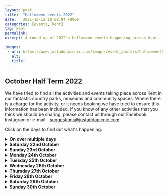 ```yaml
---
layout: post
title:  "Halloween events 2022"
date:   2021-10-12 10:08:04 +0000
categories: [events, kent]
tag: kent
permalink: 
excerpt: A round up of 2022's Halloween events happening across Kent.

images: 
 - url: https://www.justaddapicnic.com/images/event_posters/halloween2022/FAchildrens-2022.jpg
   alt: 
   title:
---
```


## October Half Term 2022
We have tried to find all the activities and events taking place across Kent in our fantastic country parks, museums and community spaces.
Where there is a charge for the activity, or it needs booking we have tried to ensure this information has been included.
If you know of any other activities that you think we should be sharing, please contact us through our Facebook, Instagram or e-mail - suggestions@justaddapicnic.com.

Click on the days to find out what's happening.

<details><summary><b>On over multiple days</b></summary>

<h3>FREE events / activities</h3>
<ul><h5>Autumn Crafts</h5>
    <p>Moat House Coffee Shop, Rochester, ME1 1RF,  <b>from 24th Oct - 28th Oct</b>. Create a beautiful leaf collage for free in a child friendly coffee shop in the heart of Rochester.</p>
    <img src="https://www.justaddapicnic.com/images/event_posters/halloween2022/moatHouse.jpg">
</ul>

<ul><h5>Scarecrow Trail</h5>
    <p>Lower Halstow, in association with Lower Halstow PTA, <b>from 21st Oct - 30th Oct</b> . Last year we parked on School Lane, by the Memorial Hall and playground, ME9 7ES.  Find all the fanstatic scarecrows placed around the village.</p>
    <p>If you enjoy the scarecrow trail and would like to donate to the school, or would like to download the map please visit <a href="https://lowerhalstowpta.wixsite.com/scarecrows?fbclid=IwAR0GOni7z5WkOVlrcZaH7fwUgiDaOQZnGAoWpVjG6ucmLiSMasATr7R-89w">THIS LINK</a></p>
</ul>

<ul><h5>Monster Mash Half Term Fun</h5>
    <p>The Mall, Maidstone, ME15 6AT, <b>from 24th - 30th Oct</b>.  The Monster Mash craft bar will be open for business for October half term, as little shoppers are welcome to visit and create all manor of spooktacular things….  All workshops will run 10.30am to 3.30pm</p>
    <p>You might also see family friendly spooky characters around The Mall they are making appearances between 10am and 11am if you find them, they might give you a free spooky treat!  Before heading off into the town.</p>
</ul>

<ul><h5>Maidstone Scarecrow Festival</h5>
    <p>Around Maidstone town centre, including The Mall, Lockmeadow, Fremlin Walk and Royal Star Arcade. <b>From 22nd Oct - 29th Oct</b>  You can also take part in the Maidstone Scarecrow Festival.  Maidstone will be welcoming a host of colourful scarecrows to the town centre.  Local schools and community groups have been busy creating scarecrows based on the themes of ‘Maidstone Faces’ or ‘Famous characters from literature’.  With prizes to the best school and the best community group but we need your help to decide the winners by voting for their favourites.  Which one do you think is best?</p>
    <img src="https://www.justaddapicnic.com/images/event_posters/halloween2022/scarecrow_maidstone.jpeg">
</ul>

<ul><h5>Halloween Fun</h5>
    <p>Whitefriars, Canterbury, CT1 2TF, <b>from 25th - 29th Oct</b>.  Come and join in the Halloween fun at Whitefriars. We have a Dragon meet & greet on the 25th & 26tb October and Halloween VR ride 25th – 29th October along with FREE arts and crafts during the week.  Activities will run from 11am – 4pm in Whitefriars Square. The VR ride is £2.50 per person and suitable for ages 3 and above (under 5s should sit on laps). All other activities are FREE and there is no need to book.</p>
    <img scr="https://www.justaddapicnic.com/images/event_posters/halloween2022/whitefriars.jpeg">
</ul>

<ul><h5>The Great Coastal Bird Watch</h5>
    <p>guided walks with the team from Bird Wise<b> from 23rd - 30th Oct</b>, at various locations, see the poster below.  These places are FREE, please make sure you wear weather appropriate footwear and outer clothing.</p><a href="https://northkent.birdwise.org.uk/bird-wise-events/">  Make your booking here.</a>
    <img src="https://www.justaddapicnic.com/images/event_posters/halloween2022/birdwise.jpeg">
</ul>

<ul><h5>Autumnal Art Workshops</h5>
    <p>Sun Pier House, Chatham, ME4 4HF, <b>various dates, 20th, 26th, 28th Oct and 3rd Nov</b> Several FREE drop in sessions at Sun Pier House for you to take part in.</p>
    <img src="https://www.justaddapicnic.com/images/event_posters/halloween2022/sunpierchatham.jpeg">
</ul>

<ul><h5>Eagle Eyes trail sheet</h5>
    <p>Rochester Cathedral, ME1 1SX,<b> from 24th - 28th Oct</b>, from 10 - 4pm.  Explore the Cathedral with our Eagle Eyes trail sheet and see what you can spot.</p>
</ul>

<ul><h5>Message of Peace</h5>
    <p>Rochester Cathedral, ME1 1SX,<b> from 24th - 28th Oct</b>, from 10 - 4pm. Leave a message of peace and hope on a paper dove which will become part of a special art installation next Spring.</p>
</ul>

<ul><h5>Medway Library activities</h5>
    <p>Medway libraries are offering a range of activities over the half term break, check out the <a href="https://www.medway.gov.uk/info/200361/library_events">website</a> to find something near you.</p>
</ul>

<ul><h5>Kent County Council Libraries</h5>
    <p>Check out your local library to see what children's activities they are planning over the half term.</p>
</ul>

<h3>PAID FOR activites / events</h3>
<ul><h5>A Witch's Curse</h5>
    <p>Fort Amherst, ME4 4UB, <b>from 22 - 23 Oct and 28 - 30 Oct</b>.  Are you family brave enough to break the Witch's Curse and save Halloween? Aimed at 4-12 year olds accompanying adults required, tickets are £15 each.<a href="https://halloweenhorrors.digitickets.co.uk/event-tickets/42990?catID=41287"> Book tickets here</a></p>
    <img src="https://www.justaddapicnic.com/images/event_posters/halloween2022/FAchildrens-2022.jpg">
</ul>

<ul><h5>Fright at the Museum Scary Tales</h5>
    <p>The Beaney, Canterbury, CT1 2RA, <b>from 1st Oct - 6th Nov</b>.  Trail sheets and activity are £5 per child.  (please note The Beaney is closed on Mondays, except 24/10 and 31/10).</p>
    <img src="https://www.justaddapicnic.com/images/event_posters/halloween2022/beaney2.jpg">
</ul>

<ul><h5>Spooktacular Day</h5>
    <p>The Barnyard, Swnaley Park BR8 7PW.  <b>From 26th Oct - 28th Oct</b>.  Create a hand puppet, make a scary mask and get 2 hours of soft play for £11 per child.  <a href="https://www.swanleypark.co.uk/event/spook-tacular-day-at-the-barnyard/">Booking required</a></p>
    <img src="https://www.justaddapicnic.com/images/event_posters/halloween2022/swanleyBarnyard.jpg">
</ul>

<ul><h5>Half Term Family Fun</h5>
    <p>Woodlands Farm, Shooters Hill, Welling, DA16 3RP, <b>on 25th, 26th and 28th Oct</b>.  Several family friendly paid for activities taking place at the farm this half term.  The farm is FREE to enter, but the activities all carry a charge to help with the cost of he materials and the running of the farm.  See the poster for fruther details.</p>
    <img src="https://www.justaddapicnic.com/images/event_posters/halloween2022/woodland_farm.jpeg">
</ul>

<ul><h5>Ghostly Trail</h5>
    <p>Swanley Park, BR8 7PW. <b>From 24th Oct - 30th Oct</b>. Complete the Ghostly trail around the park for £5 per trial sheet, receive a prize on completion.</p>
    <img src="https://www.justaddapicnic.com/images/event_posters/halloween2022/swanleyTrail.jpg">
</ul>

<ul><h5>Halloween Trail</h5>
    <p>Lullingstone Country Park, DA4 0JF, <b>from 22nd Oct - 6th Nov</b>. Follow the trail through the spooky woods and around the park. Trail sheets are £3 each from the Visitors Centre.</p>
    <img src="https://www.justaddapicnic.com/images/event_posters/halloween2022/lullingstoneTrail.png">
</ul>

<ul><h5>Spooky Halloween Sessions</h5>
    <p>Role Play Rascals, Faversham, ME13 8PH,<b> from 24th - 30th Oct</b>. 2 hours of role play fun and a Halloween scavenger hunt await, come in your favourite fancy dress and give us a good scare. £7 per child, and 1 accompanying adult free.  <a href="https://www.roleplayrascals.com/book-online">Book your places here.</a></p>
    <img src="https://www.justaddapicnic.com/images/event_posters/halloween2022/rprascals.jpeg">
</ul>

<ul><h5>Haunted House</h5>
    <p>Riverside Country Park, ME7 2XH, <b>from 24th Oct - 28th Oct</b>. Search for special keys throughout the haunted house.  Suggested age 7+, £3 per child.</p>
    <img src="https://www.justaddapicnic.com/images/event_posters/halloween2022/riversidehouse.jpeg">
</ul>

<ul><h5>Pumpkin Town</h5>
    <p>Betteshanger Country Park, CT14 0BF, <b>from 15th Oct - 30th Oct</b>. We have a traditional Pumpkin Patch where children can pick out a fabulous pumpkin whilst having photos taken amongst our Halloween characters whilst being careful to avoid the spooky creatures hidden amongst the pumpkins! Either take your pumpkin home or carve in our on-site marquee (included in ticket price).  Games and amazing Instagram backdrops, Pumpkin Town is set to excite and inspire this Halloween.  Tickets for all activities in Pumpkin town are £12 per child, there are reduced rates for younger children. Suitble for 8 years and under. <a href="https://bookwhen.com/pumpkintown#focus=ev-s0ib-20221015103000">Tickets can be booked here</a></p>
    <img src="https://www.justaddapicnic.com/images/event_posters/halloween2022/betteshanger1.jpg">
</ul>

<ul><h5>The Woodland Scare trail</h5>
    <p>Betteshanger Country Park, CT14 0BF, <b>from 15th Oct - 30th Oct</b>. <em>"An interactive and immersive experience awaits as you enter The Woodland at Betteshanger Country Park this Halloween.
    From the spooky to the supernatural….
    ...to the things that go bump in the night.
    The eerie and the scary prowl....
    ...with the beasts that howl.
    Lying in wait are monsters from the underworld....
    ...and creatures from out of this world...
    Do you dare enter?</em>
    N.B. The Woodland has been designed for children and early teens and contains elements that some may find scary!" Tickets are £10 per child (includes 2 accompanying adults) <a href="https://bookwhen.com/halloween99#focus=ev-sq6g-20221015143000">Tickets can be booked here</a></p>
    <img src="https://www.justaddapicnic.com/images/event_posters/halloween2022/betteshanger2.jpg">
</ul>

<ul><h5>Creepy Crafting</h5>
    <p>Kent Mining Museum, Betteshanger Park, Deal, CT14 0BF, <b>24th - 28th Oct</b>.  Our crafternoons have gone spooky! Make lamps to help you see in the dark, craft your own bug fossils, make a hanging swarm of hornets!  Suitable for participants between 4 - 11 years, activity costs £5.98 (inc. eventbirte ticket fee)</p><a href="https://www.eventbrite.co.uk/e/creepy-crafting-tickets-430888197197?aff=ebdssbdestsearch">Book you places here</a>
</ul>

<ul><h5>Spooktacular Scary Tales </h5>
    <p>Brockhill Country Park, CT21 4HL, <b>from 24th Oct - 26th Oct</b>. Whittle a wooden wand before setting off on a trick or treat quest across the park. Then enjoy a campfire cook up! <a href="https://www.kent.gov.uk/leisure-and-community/kent-country-parks/events-and-activities-at-kent-country-parks/events-and-activities-at-brockhill-country-park">Booking Required</a></p>
    <img src="https://www.justaddapicnic.com/images/event_posters/halloween2022/brockhillTales.jpg">
</ul>

<ul><h5>Spooky Potions</h5>
    <p>Shorne Woods Country Park, DA12 3HX, <b>from 29th Oct - 30th Oct</b>. Make potions and a witches brew, create clay spiders and cobwebs! Children £8, Adults £2. <a href="https://bookings.kentcountryparks.co.uk/events.html#/kcp_event_list?park=shorne%20woods">Booking required</a></p>
</ul>

<ul><h5>Half Term Trail</h5>
    <p>Shorne Woods Country Park, DA12 3HX, <b>from 22nd Oct - 6th Nov</b>. Collect a trail sheet from the Visitors Centre and embark on an adventure around the park.  Charge apply.</p>
</ul>

<ul><h5>Make it Groovy, Halloween</h5>
    <p>Ditton Community Centre, ME20 6AH, <b>20th Oct, from 9:45am - 10:45am</b>.</p>
    <p>East Malling Village Hall, ME19 6DD, <b>31st Oct from 9:45am - 10:45am</b>.</p>
    <p>Halloween story, craft and movement workshops suitsable for 18 months - 5 years. Children £6.90 and additional siblings are £3.50, under 12 months free. <a href="https://www.makeitgroovy.co.uk/booking?fbclid=IwAR2S3MMlfm2-TEIeJybMU9PJS5ClpHcdk4WTtLDyno40eAMKqDKQcRUVSSA">Book your places here.</a></p>
    <img src="https://www.justaddapicnic.com/images/event_posters/halloween2022/makeitgroovy.jpeg">
</ul>

<ul><h5>Fungi, Fir Cones and Freaky Creatures</h5>
    <p>Sandwich Bay Bird Observatory Trust, CT13 9PF, <b>from 22nd Oct - 28th Oct</b>.  £5 for a family trail aroud the centre looking at the flora and fauna.  There will be craft activities and refreshments available. Trails open from 10am - 3pm.  <a href="https://sbbot.org.uk/book-events/">Booking Here.</a></p>
    <img src="https://www.justaddapicnic.com/images/event_posters/halloween2022/sandwichbay.jpeg">
</ul>

<ul><h5>Craft Workshop: Future Superheroes</h5>
    <p>Horniman Museum, London, SE23 3PQ, <b>from 24th Oct - 27th Oct</b>, various sessions running from 10:30am to 3:30 pm.  Create a superhero of the future this Black History Month, cutting and collaging with recycled materials.  This workshop, led by artist Habiba Nabisubi, takes inspiration from traditional African artefacts in the Horniman’s collections, black comic book characters from Habiba’s personal archive, and afrofuturistic artworks from the 1960s onwards. Who will your fantastical Future Superhero be?  Tickets are £5 per child, adults are free. <a href="https://www.horniman.ac.uk/event/craft-workshop-future-superheroes/">Book tickets here</a></p>
</ul>

<ul><h5>Storytelling with Mama G</h5>
    <p>Horniman Museum, London, SE23 3PQ, <b>from 24th Oct - 27th Oct</b>, various sessions running from 10:30am to 3:30 pm.  Join pantomime dame Mama G for stories and songs with a little help from David Mckee's iconic Elmer the Patchwork Elephant. Children £5, adults £2.50.  <a href="https://www.horniman.ac.uk/event/storytelling-elmer-with-mama-g/">Book Tickets here</a></p>
</ul>

<ul><h5>Halloween Make it! Crafts</h5>
    <p>Maidstone Museum, ME14 1LH, <b>from 25th Oct - 27th Oct</b> 1 hour sessions making crafts, £3 per child, suitable for 4-11 year olds. You can book your places <a href="https://museum.maidstone.gov.uk/whats-on/events/october-half-term-halloween-make-it-crafts/"> You can book your places here</a>.</p>
</ul>

<ul><h5>Halloween Trail</h5>
    <p>Hall Place and Gardens, DA5 1PQ, <b>from 1st Oct - 31st Oct</b>. Collect a trail sheet from the cafe for £2.50, find all of the spooky characters around the garden and receive a small chocolate prize on completion. Available daily from 10am - 4pm.</p>
</ul>

<ul><h5>An Amelia Halloween Experience</h5>
    <p>The Amelia Scott, TN1 1JN, <b>from 28th Oct - 30th Oct</b>.  Follow the scary librarian through the Amelia for some spooky tales before bedtime. </p>
        <p><em>"Join us for our inaugural Halloween experience at The Amelia Scott: 'Scary Story Time': An Evening of Terrifying Tales for Brave and Foolish Families".</em></p>
    <p>Sessions are from 7:30 - 9:15pm £15 ticket per child (up to 2 adults included in this ticket). <a href="https://theamelia.co.uk/whats-on/scary-story-time.html">Booking required</a></p>
</ul>

<ul><h5>Illustrated Scarecrow Trail</h5>
    <p>King George V Park Sittingbourne, ME10 1QX, <b>from 24th Oct - 31st Oct.</b> Local artist Gemma Jewiss has illustrated lots of beautiful scarecrows for you to find around the park.  Collect your trail sheet from King's Cafe for £2 per child.  Once completed you can claim you prize. In association with The Oak's Infant School PTA and King's Cafe.</p>
</ul>

<ul><h5>The Spookiest Riverside</h5>
    <p>Parkside Quarter, Rochester, ME1 1PZ, <b>from 24th Oct - 30th Oct</b>.  Can you catch all the Ghosts in the Rochester Riverisde area? Call into the Rochester Riverside marketing suite to collect your free trail sheet.</p>
</ul>

<ul><h5>Halloween Scavenger Hunt</h5>
    <p>Whitstable Castle, CT5 2BW <b>from 24th Oct - 27th Oct (11 - 4pm)</b>. Collect a trail sheet from the cafe and find all the spooky characters hidden around the Castle grounds, or get stuck into some spooky crafts.  Trail sheets are £2 per child, carfts £1 per child.</p>
    <img src="https://www.justaddapicnic.com/images/event_posters/halloween2022/whitstableCasstle.jpg">
</ul>

</details>

<details><summary><b>Saturday 22nd October</b></summary>
<h3>FREE events / activities</h3>

<ul><h5>African Drumming Workshop</h5>
    <p>Chatham Library and Community Hub, ME4 4TX,<b> from 3 - 4pm</b>. <a href="https://www.medway.gov.uk/events/event/735/african_drum_craft_at_chatham_community_hub">Booking Required</a> or phone 01634 337799.</p>
</ul>

<ul><h5>Diwali lamps and Garlands</h5>
    <p>Folkestone Museum, CT20 1DY<b> from 11 - 3:30pm</b>. Come and make some Diwali themed crafts at the Museum.  Activities run downstairs in our learning space (11am-12.45pm and 1.30pm-3.30pm), are FREE and are suitable for ages 4-11, but if you’re older or younger you’ll still be more than welcome! <a href="https://folkestonemuseum.co.uk/whats-on/">More information</a></p>
</ul>
</details>

<details><summary><b>Sunday 23rd October</b></summary>

<h3>FREE events / activities</h3>

<ul><h5>Trosley Country Park Open Day</h5>
    <p>Trosley Country Park, DA13 0SG<b> from 10am - 4pm</b>.  Lots of free family friendly activities to get you inspired by nature.  Meet the rangers, see the site vehicles, catch some bugs and explore the park.</p>
<img src="https://www.justaddapicnic.com/images/event_posters/halloween2022/trosleyOpenDay.jpg">
</ul>

<ul><h5>Spooktacular Market</h5>
    <p>Lakeview Artisan Market, Great Eastnall Way, Sittingbourne, ME10 3TF, <b>from 10am - 2pm</b>.  Free entry to this wonderful artisan market, full of great ideas for Halloween and Christmas.  Come in your best fancy dress to be part fo the costume competition!</p>
    <img src="https://www.justaddapicnic.com/images/event_posters/halloween2022/lakeviewmarket.jpeg">
</ul>
</details>

<details><summary><b>Monday 24th October</b></summary>
<ul><h5></h5>
<p><b>See "on mulitple days" list</b></p>
</ul>
</details>

<details><summary><b>Tuesday 25th October</b></summary>

<h3>FREE activites / events</h3>

<ul><h5>African Drumming Workshop</h5>
    <p>Twydall Library and Community Hub, ME8 6JY,<b> from 1 - 2pm</b>. Make your own African drum in this craft activity. <a href="https://www.medway.gov.uk/events/event/736/african_drum_craft_at_twydall_community_hub">Booking Required</a> or phone 01634 337799.  </p>
</ul>

<h3>PAID FOR activities / events</h3>
<ul><h5>Halloween Pumpkin Carving</h5>
    <p>Outside Room @ Milton Creek Country Park, ME10 2DE, <b>from 10 am.</b> You will be carving Halloween lanterns from pumpkins. Why not come in fancy dress.
    Carving kits, templates and pumpkins will be provided for a suggested donation of £5 a pumpkin. All money donated will be going to the Friend fundraising efforts to build a new Community Hub “Space in the Park”.
    Children must be accompanied by a responsible adult. <a href="https://www.eventbrite.co.uk/e/pumpkin-lantern-carving-tickets-426643962577?aff=ebdssbdestsearch&fbclid=IwAR2aB39bDPpKZAIVgwJD0C0SeuyCuBKckERhETEowqAzNGSFbRAWwnN8OaM">Booking Required</a></p>
</ul>

<ul><h5>Pizza Making</h5>
    <p>Macknade Faversham, ME13 8XF, <b>from 11 - 2:30pm</b>. Come to Macknade's to design and make your own Halloween pizza. There will also be prizes for best costumes, Halloween activity sheets and an in-store treasure hunt.  Pizza making is £5 each, suggested age 4-12 years. <a href="https://macknade.com/products/halloween-half-term-fun">More Info Here</a>
    </p>
</ul>

<ul><h5>Glorious Green Men (and Women)</h5>
    <p>Rochester Cathedral, ME1 1SX, <b>from 10:30 - 12:30pm or 1 - 3pm</b>.  Find the many green men (and women) that are hidden in the decorations around the Cathedral, then create your own paper Green person picture taking inspiration from those you have found.  Learn about the Christian faiths association with the Green Man.  £1 per person for this craft activity.</p>
</ul>

<ul><h5>Autumn Wreath Making</h5>
    <p>Capstone Farm Country Park, ME7 3JE, <b>from 10 - 12pm or 1 - 3pm</b>. Activity is priced at £5 per person.  Booking for this event can be made using the following number 01634 338191 (between 9am - 3:30pm).</p>
</ul>

<ul><h5>Kite Making</h5>
    <p>Riverside Country Park, Rainham, ME7 2XH, <b>from 10 - 12pm or 1 - 3pm</b>.  Come and make a kite with the park rangers. Priced at £5 per child, suitable for 5-12 year olds.  Bookings can be made by contacting 01634 337432, or by speaking to staff in the visitors centre.</p>
</ul>

<ul><h5>Creepy Crafting</h5>
    <p>Kent Mining Museum, Betteshanger Park, Deal, <b></b></p>
</ul>

<ul><h5>Halloween Craft Sessions</h5>
    <p>Craft Brewed, Maidstone, ME14 1HP, <b>from 10:30 - 12pm</b>. Come along and enjoy lunch and some Halloween inspired crafts in our coffee shop in the heart of Maidstone. Tickets are £6 per child, lunch is included, suitable for 4 - 11 year olds. Pop into the shop to book your place.  <a href="https://www.facebook.com/events/1081097022592244">More Info on the event here.</a></p>
    <img src="https://www.justaddapicnic.com/images/event_posters/halloween2022/craftbrewed.jpeg">
</ul>
</details>

<details><summary><b>Wednesday 26th October</b></summary>

<h3>FREE activities / events</h3>
<ul><h5>River Dipping with The Green Gang</h5>
    <p>Barton Path, River Dour, CT16<b> from 10:30 - 12pm</b>. Come along to the River Dour to see what amazing creatures live just below the surface. Please make sure that you bring wellies or shoes you dont mind getting wet! A change of clothes may also be advisable, please dress for the weather.  <a href="https://www.eventbrite.com/e/green-gang-river-dipping-the-dour-tickets-429124431727?aff=ebdssbcitybrowse&keep_tld=1">Bookings made here</a> on Event Brite in association with White Cliff Countryside Partnership</p>
</ul>

<ul><h5>Dragon Meet and Greet</h5>
    <p>Whitefriars Shopping Centre, Canterbury, CT1 2TF. Making appearances from our Halloween themed marquee in Whitefriars Square the Dragon breathes smoke and flaps his wings, making him the UK’s most realistic walking Dragon!  The Dragon, along with a keeper, will be making appearances throughout the day. We also have FREE arts & crafts</p>    
</ul>

<ul><h5>Signs of Autumn Photography Trail</h5>
    <p>Faversham Recreation Ground, ME13 8EU, with <a href="https://annaoutdoors.co.uk">Anna Outdoors</a><b> from 10:30 - 12pm or 12:30 - 2pm</b>.  Discover some signs of Autumn and help us record the wildlife of the Recreation Ground by capturing some images of plants and animals. <a href="https://www.facebook.com/events/777223230241728/777223233575061/?event_time_id=777223233575061&ref=newsfeed">Booking Here</a></p>
</ul>

<ul><h5>Diwali lamps and Garlands</h5>
    <p>Folkestone Museum, CT20 1DY<b> from 11 - 3:30pm</b>. Come and make some Diwali themed crafts at the Museum.  Activities run downstairs in our learning space (11am-12.45pm and 1.30pm-3.30pm), are FREE and are suitable for ages 4-11, but if you’re older or younger you’ll still be more than welcome! <a href="https://folkestonemuseum.co.uk/whats-on/">More information</a></p>
</ul>

<ul><h5>Veteran Tree Open Day</h5>
    <p>Lullingstone Country Park, DA4 0JF, <b>from 12 - 6:30pm</b>.  Follow the new veteran tree trail around the park and find activity stations where you could do moth catching, bug hunting, seed planting and more.</p>
    <img src="https://www.justaddapicnic.com/images/event_posters/halloween2022/lullingstone_trees.jpeg">
</ul>

<h3>PAID FOR activities / events</h3>
<ul><h5>Pizza Making</h5>
    <p>Macknade Faversham, ME13 8XF, <b>from 11 - 2:30pm</b>. Come to Macknade's to design and make your own Halloween pizza. There will also be prizes for best costumes, Halloween activity sheets and an in-store treasure hunt.  Pizza making is £5 each, suggested age 4-12 years. <a href="https://macknade.com/products/halloween-half-term-fun">More Info Here</a>
    </p>
</ul>

<ul><h5>Family Fun Day</h5>
    <p>Canterbury Garden Centre, CT6 7LJ, <b>10:30 - 4pm</b>.  Put on your favourite Halloween outfit and join in the fun at the gardens Centre. Entry to the garden centre is FREE, but you'll need some money for the activities; pumpkin carving, face painting, stupendous science fun, a halloween trail and much more.  No booking necessary.</p>
    <img src="https://www.justaddapicnic.com/images/event_posters/halloween2022/canterbury_garden.jpeg">
</ul>

<ul><h5>Spooky Storytime</h5>
    <p>Kent Mining Museum, Betteshanger Park, Deal, CT14 0BF, <b>2 - 3pm</b>. Join us below ground in our basement for stories relating to mining, bugs and beyond. Our Ross the mouse will even star in his own coal mining adventure. £3 per child (accompanying adult goes free). Suitable for 0 - 4 year olds.<a href="https://www.eventbrite.co.uk/e/spooky-storytime-tickets-433468194037?aff=ebdssbdestsearch">  Booking here.</a></p>
</ul>

<ul><h5>Fire Biulding and Camp Fire Cooking</h5>
    <p>Capstone Farm Country Park, ME7 3JE, <b>from 10 - 12pm or 1 - 3pm</b>. Activity is priced at £5 per person.  Booking for this event can be made using the following number 01634 338191 (between 9am - 3:30pm). Suggested age 5+ years</p>
</ul>

<ul><h5>Spooky Crafts</h5>
    <p>Riverside Country Park, Rainham, ME7 2XH, <b>from 10 - 12pm or 1 - 3pm</b>.  Come and make some spooky crafts with the park rangers. Priced at £4 per child, suggested age 5-12 year olds.  Bookings can be made by contacting 01634 337432, or by speaking to staff in the visitors centre.</p>
</ul>

<ul><h5>Sppoky Slime</h5>
    <p>Reculver Country Park, CT6 6SS with HatHats Coffee Reculver <b>from 10am , 12pm or 2pm</b>. Slime is back! Make a pot of Mermaid Glitter, Alien Slime, or whatever your imagination can conjure. This highly popular activity has only 20 places per session, so book quickly to secure your place. We provide all equipment, which means you can leave all the mess with us.  £7.50 per child.  <a href="https://hathats.co.uk/products/spooky-slime-workshop?pr_prod_strat=collection_fallback&pr_rec_id=1ff19afb2&pr_rec_pid=7135877660812&pr_ref_pid=7135882018956&pr_seq=uniform&variant=40958575968396">Booking Here</a></p>
</ul>
</details>



<details><summary><b>Thursday 27th October</b></summary>

<h3>FREE activites / events</h3>
<ul><h5>Trick or Treat Scare Fest</h5>
    <p>Pentagon Shopping Centre, Chatham, ME4 4HY<b> from 11 - 4pm</b>. First job will be to pop to the scare zone by Wilko and create your very own Trick or Treat Goblet. Then it's time to follow the clues around the shops and fill your goblet with sweet treats and stamp your card. Once all the shops are stamped it's back to the Scare Zone for a professional photo and to take part in the Scare & Share competition Gallery.  <a href="https://www.eventbrite.co.uk/etrick-or-treat-scare-fest-at-the-pentagon-tickets-427191981717">Book your FREE place</a></p>
</ul>

<ul><h5>Dragon Meet and Greet</h5>
    <p>Whitefriars Shopping Centre, Canterbury, CT1 2TF. Making appearances from our Halloween themed marquee in Whitefriars Square the Dragon breathes smoke and flaps his wings, making him the UK’s most realistic walking Dragon!  The Dragon, along with a keeper, will be making appearances throughout the day. We also have FREE arts & crafts</p>    
</ul>

<ul><h5>Build a Bug House</h5>
    <p>Broomhill Park, Strood, ME2 3NB, <b>from 10:30 - 12pm</b>.  Come along and help Friends of Broomhill Park build bug houses to hide in the park.  This is a lovely spot with views out over the Medway River, so bring your lunch and play in the park afterwards.</p>
    <img src="https://www.justaddapicnic.com/images/event_posters/halloween2022/broomhill.jpeg">
</ul>

<ul><h5>Green Gang Den Building</h5>
    <p>Gibbins Brook, TN25 6HQ<b> from 2 - 4pm</b>.  Build your own den in the woods using the natural materials you find around you. <a href="https://www.eventbrite.co.uk/e/green-gang-den-building-at-gibbins-brook-tickets-429131191947?aff=ebdshpsearchautocomplete">Booking here.</a>  Please ensure you dress for the weather and have suitable footwear on.</p>
</ul>

<ul><h5>Monster with We Are Family</h5>
    <p>Folkestone Museum, CT20 1DY, <b>from 11 - 3:30pm</b>. Come and create ghoulish monsters with We Are Family at Folkestone Museum.  Activities will be in the learning space (11 - 12:45 pm and 1:30 - 3:30pm).  Activities are FREE and suitable for 4-11, younger visitors will need parental assistance.  <a href = "https://folkestonemuseum.co.uk/whats-on/">More Information</a></p>
</ul>

<ul><h5>Halloween Arts and Crafts Workshop</h5>
    <p>County Square Shopping Centre, Ashford, TN23 1YB, <b>from 10am - 3pm</b>. Come and make and create some spooky crafts to take home, while you shop.  This event is free.</p>
</ul>

<h3>PAID FOR activities / events</h3>

<ul><h5>Brass Rubbings</h5>
    <p>Rochester Cathedral, ME1 1SX, <b>from 10:30 - 12:30pm</b>.  Have a go at brass rubbings around the Cathedral, £1 per participant, bring your own crayons if you have a favourite colour!</p>
</ul>

<ul><h5>Half Term Family Fun</h5>
    <p>Tyland Barn, ME14 3BD<b> from 10:30 - 12:30pm or 1:30 - 3:30pm</b>. Your ticket includes a campfire session with Kent Wildlife Trust's education team and Halloween inspired craft activities, including making an autumn leaf wreath and a pinecone spider or owl to take home with you. Colouring sheets and pencils will also be available, and you can explore the grounds at Tyland Barn as you please.  £10 tickets are for one child and one adult. To help with capacity, any additional adults will require their own ticket for £2.  <a href="https://www.kentwildlifetrust.org.uk/events/2022-10-27-half-term-family-fun-tyland-barn?fbclid=IwAR2tXBUA8e1LNlaKR6jMrmWMfNZyTWNsXLqZhi61j3Z9LYlepLOO96xn_6g">Booking Here</a></p>
</ul>

<ul><h5>Pumpkin Carving</h5>
    <p>Capstone Farm Country Park, ME7 3JE, <b>from 10 - 12pm or 1 - 3pm</b>. Activity is priced at £6 per person.  Booking for this event can be made using the following number 01634 338191 (between 9am - 3:30pm). Suggested age 5+ years</p>
</ul>

<ul><h5>Autumn Ramble</h5>
    <p>Riverside Country Park, Rainham, ME7 2XH, <b>from 10 - 12pm or 1 - 3pm</b>.  Come and join the rangers on an autumn ramble to find materials to create a collage.  Please dress for the weather and wear suitable footwear. Priced at £2 per child, suggested age 5-12 year olds.  Bookings can be made by contacting 01634 337432, or by speaking to staff in the visitors centre.</p>
</ul>

<ul><h5>Escape the Pit</h5>
    <p>at Kent Mining Museum, Betteshanger Park, Deal, <b>from 4 - 6pm</b>.  Work as a team of 2 -6.  You’re below ground and there's been a roof fall, you and your whole team have run out of batteries in your cap lamps. You’ve got a pro miner up top guiding you back along the underground roadways but you need to work as a team to navigate the treacherous terrain in the pitch black.  You’ll be provided with workwear and helmets and guided through the process. After you’ve made it safely to pit top you can sit back with a hot chocolate and marshmallows and recount your daring escape.  Please note that all participating adults must have a paid for ticket. Children over 12 can participate without a participating adult but there still needs to be a parent or guardian present. Suitable for ages 8+, £12 per participant (£13.52 through eventbrites website)  .<a href="https://www.eventbrite.co.uk/e/escape-the-pit-tickets-431625933787?aff=ebdssbdestsearch">Eventbrite booking page. </a></p>
</ul>
</details>

<details><summary><b>Friday 28th October</b></summary>

<h3>FREE activites / events</h3>
<ul><h5>Halloween Spectacular</h5>
    <p>Nuffeild Medway Cafe, ME2 2SS <b>from 9am - 12pm</b>. Arts & crafts, messy play, hair braiding, nail painting, games and more.Fancy dress competition for the children and adults. 
    Non-members welcome, must book in advance with the membership team. 
    01634 292977 / Annaliese.sissons@nuffieldhealth.com</p>
    <img src="https://www.justaddapicnic.com/images/event_posters/halloween2022/nuffieldCafe.jpg">
</ul>

<ul><h5>Halloween Masks and Baskets</h5>
    <p>Folkestone Museum, CT20 1DY, <b>from 11 - 3:30pm</b>.   Come and make a mask to scare your family and a basket to keep all your halloween treats in!  Activities are FREE and run in the learning space at the museum (11 - 12:45pm and 1:30 - 3:30pm).  <a href="https://folkestonemuseum.co.uk/whats-on/">More information</a></p>
</ul>

<ul><h5>Owl Pellet Detectives</h5>
    <p>Coombe Hole and Fort Burgoyne, CT15 5LR <b>from 1 - 3pm</b>.  Can you work out what the owls had for dinner as we dissect real owl pellets! <a href="https://www.eventbrite.co.uk/e/green-gang-owl-pellet-detectives-tickets-429128564087?aff=ebdshpsearchautocomplete">Booking Here</a> with Event Brite in association with White Cliffs Countryside Partnership.</p>
</ul> 

<ul><h5>Children's African Drumming</h5>
    <p>Rainham Library, ME8 7LR, <b>from 11:30 - 12:30</b>. Make your own African drum in this craft activitiy session. <a href="https://www.medway.gov.uk/events/event/737/african_drum_craft_at_rainham_library">Booking Here</a></p>
</ul> 

<ul><h5>King's Mile Trick or Treat</h5>
    <p>Palace Street, Northgate, Orange Street and more in Canterbury city centre, <b>2 - 4pm</b>.  All Primary aged chidlren (or younger) are invited to put on their scariest costumes and search for shops in the King's Mile displaying trick or treat bags.</p>
</ul>

<h3>PAID FOR activities / events</h3>
<ul><h5>Brilliant Bats</h5>
    <p>Romney Marsh Visitors Centre, TN28 8AY <b>from 1 - 3pm</b>. Learn more about the marvellous world of British Bats and take part in 3D modelling and decorating bats to take home using a variety of mediums, including sticks, recycled materials, glues, paints, decorative papers and fabrics! Tickets are £14 for a family with up to 3 children, or £6 per child. <a href="https://www.kentwildlifetrust.org.uk/events/2022-10-28-family-workshop-brilliant-bats?fbclid=IwAR3DMNh5h53EaizPpsrpEZKXL7xoCbc_OQhvoAOSEY6UmKvthO5qQjvCIBQ">Booking Here</a> </p>
</ul> 

<ul><h5>Brass Rubbings</h5>
    <p>Rochester Cathedral, ME1 1SX, <b>from 10:30 - 12:30pm or 1 - 3pm</b>.  Have a go at Brass rubbings around the Cathedral, £1 per participant, bring your own crayons if you have a favourite colour!</p>
</ul>

<ul><h5>Halloween Family Fun Day</h5>
    <p>Westgate Towers, Canterbury, CT1 2BZ, <b>from 12 - 4pm</b>. Join the team for Halloween crafts and games in your best costumes. £4 per child.</p>
</ul>

<ul><h5>Fungi Walk</h5>
    <p>Capstone Farm Country Park, ME7 3JE, <b>from 10 - 12pm or 1 - 3pm</b>. Come and find soem marvellous mushrooms and terrific toadstools in the park with our rangers.  Activity is priced at £5 per person.  Booking for this event can be made using the following number 01634 338191 (between 9am - 3:30pm). Suggested age 5+ years</p>
</ul> 

<ul><h5>Wild Classroom Outdoor Cooking</h5>
    <p>HatHats Coffee, Reculver Country Park, CT6 6SS<b> from 10:30am</b>. Join Wild Classroom this autumn half term at Reculver where we will be cooking a spiced squash and charred pepper soup. This warming treat will be the perfect warmer for the shorter days ahead. As ever this is a hands-on educational workshop where the children will do all the cooking over fire!  We always aim for our food to be healthy and in most cases vegetarian, and are happy to cater for any dietary requirements by emailing scott@wildclassroom.co.uk.  Suggested age 4+ years, £12.50 per child.  <a href="https://hathats.co.uk/products/wild-classroom-outdoor-cooking-1?pr_prod_strat=collection_fallback&pr_rec_id=5f1dc21a3&pr_rec_pid=7135883460748&pr_ref_pid=7135877660812&pr_seq=uniform&variant=40958614569100">Booking Here</a></p>
</ul>

<ul><h5>Sharks Teeth and Fossil Hunting</h5>
    <p>HatHats Coffee, Reculver Country Park, CT6 6SS, <b>from 9:30am - 11:30am</b>.  Join Anna Outdoors on a natural treasure hunt with a difference! Explore Reculver’s rocky shore looking for 50 million plus year-old sharks’ fossilised teeth! All equipment provided, including sharks’ teeth to take home!  £12.50 per participant. (up to 2 x accompanying adults free). suitable for 6+ years, please wear weather appropriate clothing and footwear. <a href="https://hathats.co.uk/collections/events/products/28th-october-spooktacular-shark-teeth-fearsome-fossil-hunting-with-anna-outdoors?variant=41037215924364">Booking Here.</a></p>
</ul>

</details>

<details><summary><b>Saturday 29th October</b></summary>

<h3>FREE activities / events</h3>

<ul><h5>Halloween Market</h5>
    <p>Betteshanger Country Park, CT14 0BF from <b>10 - 4pm</b> Lots of tricks and treats on sale at the Betteshanger Halloween Market this Octber.<a href="https://www.betteshanger-park.co.uk"> More info</a></p> 
    <img src="https://justaddapicnic.com/images/event_posters/halloween2022/betteshangerMarket.jpg">
</ul>

<ul><h5>Queenborough Harbour Market</h5>
    <p>Queenborough Harbour, ME11 5AF<b> from 10 - 3pm</b>. Come and explore the town in your best Halloween fancy dress, then walk though the harbour market for games, a treasure hunt, face painting and more.  Prizes for the best fancy dress!</p>
    <img src="https://www.justaddapicnic.com/images/event_posters/halloween2022/queenboroughMarket.jpg">
</ul>

<ul><h5>Winter Magic Wands!</h5>
    <p>Samphire Hoe, CT17 9FL, <b>from 2 - 3:30pm</b>.  Join Ranger Steve at Samphire Hoe and make your very own magic wand. Come in fancy dress if you wish and we will be cosy in the shelter while we work.  <a href="https://www.eventbrite.co.uk/e/green-gang-winter-magic-wands-tickets-429118865077?aff=ebdshpsearchautocomplete">Book tickets here</a></p>
</ul>

<ul><h5>Halloween Masks and Baskets</h5>
    <p>Folkestone Museum, CT20 1DY, <b>from 11 - 3:30pm</b>.   Come and make a mask to scare your family and a basket to keep all your halloween treats in!  Activities are FREE and run in the learning space at the museum (11 - 12:45pm and 1:30 - 3:30pm).  <a href="https://folkestonemuseum.co.uk/whats-on/">More information</a></p>
</ul>

<ul><h5>Face Painting and Trick or Treating</h5>
    <p>Cathedral Quarter (Burgate and Buttermarket), Canterbury<b> from 10 - 4pm</b>.  Head to Burgate for soem free facepainting, then visit the spoooooky stores along the Cathedral Quarter and see if you can get some treats.</p>
</ul>

<ul><h5>Coven Street</h5>
    <p>The Maarlowe Arcade, Canterbury, <b>from 11 - 4pm</b>. A new coven of witches has moved into Canterbury and taken over the Marlowe Arcade! Pay them a visit and help them cast a spell or two!</p>
</ul>

<ul><h5>Zombie Zone</h5>
    <p>Iron Bar Lane, Canterbury, <b>from 11 - 4pm</b>.  Pop by and see the zombies as they get rounded up by the Umbrella Corporation.</p>
</ul>

<ul><h5>Trick or Treat Scarefest</h5>
    <p>Priory Shopping Centre, Dartford, <b>from 11 - 4pm</b>. Join us in the Market Place at the Priory on the 29th Sept for our FREE Halloween Party. First job will be to pop to the scare zone bin The Market Place and create your very own Trick or Treat Goblet. Then It's time to follow the clues around the shops and fill your goblet with sweet treats and stamp you card. Once all the shops are stamped it's back to the Scare Zone for a professional photo and to take part in the Scare & Share competition Gallery. <a href="https://www.eventbrite.co.uk/e/trick-or-treat-scare-fest-at-the-priory-tickets-427160337067">Book your spaces here</a></p>
    <img src="https://www.justaddapicnic.com/images/event_posters/halloween2022/priory.webp">
</ul>

<ul><h5>Spooky Garden</h5>
    <p>Community kitchen at Memorial Park, Herne Bay, CT6 5QL <b>from 4 - 8pm</b> (if you dare to stay 'til after dark!).  Come in your fancy dress for some trick or treating, toasting marshmellows and sausage sizzling!</p>
    <img src="https://www.justaddapicnic.com/images/event_posters/halloween2022/herneBayGarden.jpeg">
</ul>

<ul><h5>African Drumming Workshop</h5>
    <p>Come and make and decorate your own african drum at one of the Medway libraries below:</p>
    <p>Cuxton Library <b>from 10:30 - 11:30am</b><a href="https://www.medway.gov.uk/events/event/739/african_drum_craft_at_cuxton_library"> Book your place here</a></p>
    <p>Lordswood Library <b>from 1:30 - 2:30pm</b><a href="https://www.medway.gov.uk/events/event/738/african_drum_craft_at_lordswood_library"> Book your place here</a></p>
    <p>Hempstead Library <b>from 2 - 3pm</b><a href="https://www.medway.gov.uk/events/event/740/african_drum_craft_at_hempstead_library"> Book your place here</a></p>
    <p>Gillingham Library <b>from 2:30 - 3:15pm </b><a href="https://www.medway.gov.uk/events/event/741/african_drum_craft_at_gillingham_community_hub">Book your place here</a></p>
</ul>

<h3>PAID FOR activities / events</h3>

<ul><h5>Spooky Pottery Painting</h5>
    <p>Expression Arts, Canterbury, CT1 2TJ, <b>from 10am - 12pm</b>. Children are welcome to book a space to enjoy Halloween Pottery Painting at our Spooky Halloween Kids Club, suitable for children 5 - 12.  Children will select, design and, create a pottery piece from the selection available, pumpkins, bats, witch hats, skulls, and other spooky characters are available. Drinks and Snacks are available as part of the cost.  Children might like to come in fancy dress to carry on their Halloween weekend activites.  Tickets are £20 per child, parents can stay for an additional £5 each. <a href="https://www.espression.co.uk/events-1/spooky-halloween-art-club">Booking Here</a></p>
</ul>

<ul><h5>Family Friendly Safari</h5>
    <p>West Blean and Thornden Woods, CT6 7NZ, <b>from 2:30 - 4:30pm</b>.  Join rangers as you explore the woods and find out more about the animals living there, from the mighty bison to the tiny wood ant.  Identify tree from their leaves and seed, get involved with some bark rubbing too. Tickets are £15 per child, accompanying adults are free. <a href="https://www.kentwildlifetrust.org.uk/events/2022-10-29-wilder-kent-safari-autumn-wildlife-watch-blean?fbclid=IwAR1TIfjoObdirvJ9vxlMyq5bfEn8iFJNo5zT9hZcWa6VbQR5WLrMJvxJ_eo">Booking Here</a></p>
</ul>

<ul><h5>Halloween Family Fun Day</h5>
    <p>Westgate Towers, Canterbury, CT1 2BZ, <b>from 12 - 4pm</b>. Join the team for Halloween crafts and games in your best costumes. £4 per child.</p>
</ul>

<ul><h5>Escape the Pit</h5>
    <p>at Kent Mining Museum, Betteshanger Park, Deal, <b>from 4 - 6pm</b>.  Work as a team of 2 -6.  You’re below ground and there's been a roof fall, you and your whole team have run out of batteries in your cap lamps. You’ve got a pro miner up top guiding you back along the underground roadways but you need to work as a team to navigate the treacherous terrain in the pitch black.  You’ll be provided with workwear and helmets and guided through the process. After you’ve made it safely to pit top you can sit back with a hot chocolate and marshmallows and recount your daring escape.  Please note that all participating adults must have a paid for ticket. Children over 12 can participate without a participating adult but there still needs to be a parent or guardian present. Suitable for ages 8+, £12 per participant (£13.52 through eventbrites website)  .<a href="https://www.eventbrite.co.uk/e/escape-the-pit-tickets-431625933787?aff=ebdssbdestsearch">Eventbrite booking page. </a></p>
</ul>

<ul><h5>Wild Fang Animal Handling</h5>
    <p>Horniman Museum, London, SE23 3PQ, <b>from 10 - 3:30pm</b> (several sessions available). <em>"Will you be brave enough to handle some creepy critters? Take a ssselfie with a Snake? Get up close and personal with a monster frog or glow in the dark scorpion?"</em>.  Tickets are £5 per child, £2.50 per adult.<a href="https://www.horniman.ac.uk/event/wild-fangs-creepy-creatures-cave/"> Book Tickets here</a></p>
</ul>

<ul><h5>Halloween Party</h5>
    <p>Park Farm, Lynsted, ME9 0JH <b>from 4 - 6pm</b>. Lots of live music, fun, games and a BBQ in the community cherry orchard, Parking is £4 per car, no dogs.</p>
    <img src="https://www.justaddapicnic.com/images/event_posters/halloween2022/parkFarm.jpg">
</ul>
</details>

<details><summary><b>Sunday 30th October</b></summary>
<h3>FREE activities / events</h3>
<ul><h5>Halloween Market</h5>
    <p>Betteshanger Country Park, CT14 0BF from <b>10 - 4pm</b> Lots of tricks and treats on sale at the Betteshanger Halloween Market this Octber.<a href="https://www.betteshanger-park.co.uk"> More info</a></p>
    <img src="https://justaddapicnic.com/images/event_posters/halloween2022/betteshangerMarket.jpg">
</ul>

<ul><h5>Challenge the Road</h5>
<p>Bewl Water, TN3 8JH<b> from 11 - 3pm</b>. Come and gaze at the stunning sports cars on display. Enjoy the park and take a walk alongthe edge of the reservoir. No charge for entry, parking charges still apply.</p>
</ul>

</details>